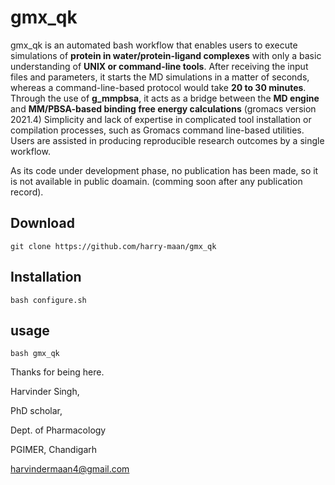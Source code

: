 # gmx_qk
gmx_qk is an automated bash workflow that enables users to execute simulations of **protein in water/protein-ligand complexes** with only a basic understanding of **UNIX or command-line tools**.
After receiving the input files and parameters, it starts the MD simulations in a matter of seconds, whereas a command-line-based protocol would take **20 to 30 minutes**.
Through the use of **g_mmpbsa**, it acts as a bridge between the **MD engine** and **MM/PBSA-based binding free energy calculations** (gromacs version 2021.4)
Simplicity and lack of expertise in complicated tool installation or compilation processes, such as Gromacs command line-based utilities.
Users are assisted in producing reproducible research outcomes by a single workflow.
  
As its code under development phase, no publication has been made, so it is not available in public doamain. (comming soon after any publication record).
## Download
	git clone https://github.com/harry-maan/gmx_qk
## Installation
	bash configure.sh
## usage
	bash gmx_qk

Thanks for being here.

Harvinder Singh,
		
PhD scholar,

Dept. of Pharmacology

PGIMER, Chandigarh

harvindermaan4@gmail.com
